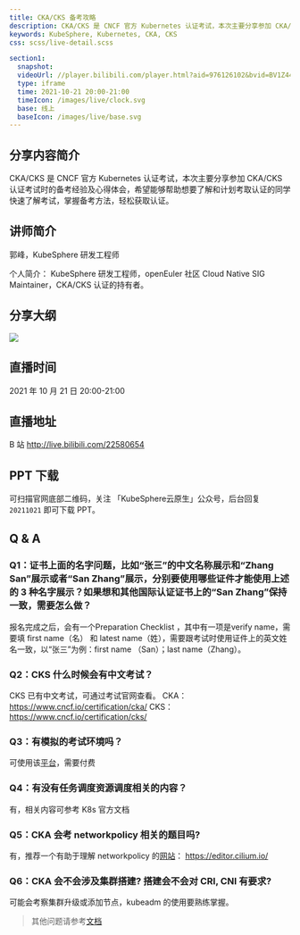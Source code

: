 ```yaml
---
title: CKA/CKS 备考攻略
description: CKA/CKS 是 CNCF 官方 Kubernetes 认证考试，本次主要分享参加 CKA/CKS 认证考试时的备考经验及心得体会，希望能够帮助想要了解和计划考取认证的同学快速了解考试，掌握备考方法，轻松获取认证。
keywords: KubeSphere, Kubernetes, CKA, CKS
css: scss/live-detail.scss

section1:
  snapshot: 
  videoUrl: //player.bilibili.com/player.html?aid=976126102&bvid=BV1Z44y1x7e3&cid=428904630&page=1&high_quality=1
  type: iframe
  time: 2021-10-21 20:00-21:00
  timeIcon: /images/live/clock.svg
  base: 线上
  baseIcon: /images/live/base.svg
---
```

## 分享内容简介

CKA/CKS 是 CNCF 官方 Kubernetes 认证考试，本次主要分享参加 CKA/CKS 认证考试时的备考经验及心得体会，希望能够帮助想要了解和计划考取认证的同学快速了解考试，掌握备考方法，轻松获取认证。

## 讲师简介

郭峰，KubeSphere 研发工程师

个人简介：
KubeSphere 研发工程师，openEuler 社区 Cloud Native SIG Maintainer，CKA/CKS 认证的持有者。

## 分享大纲

![](https://pek3b.qingstor.com/kubesphere-community/images/ckacks1021-live.png)

## 直播时间

2021 年 10 月 21 日 20:00-21:00

## 直播地址

B 站  http://live.bilibili.com/22580654

## PPT 下载

可扫描官网底部二维码，关注 「KubeSphere云原生」公众号，后台回复 `20211021` 即可下载 PPT。

## Q & A

### Q1：证书上面的名字问题，比如“张三”的中文名称展示和“Zhang San”展示或者“San Zhang”展示，分别要使用哪些证件才能使用上述的 3 种名字展示？如果想和其他国际认证证书上的“San Zhang”保持一致，需要怎么做？

报名完成之后，会有一个Preparation Checklist ，其中有一项是verify name，需要填 first name（名） 和 latest name（姓），需要跟考试时使用证件上的英文姓名一致，以“张三”为例：first name （San）；last name（Zhang）。

### Q2：CKS 什么时候会有中文考试？

CKS 已有中文考试，可通过考试官网查看。
CKA： https://www.cncf.io/certification/cka/
CKS： https://www.cncf.io/certification/cks/

### Q3：有模拟的考试环境吗？

可使用该[平台](https://killer.sh/)，需要付费

### Q4：有没有任务调度资源调度相关的内容？

有，相关内容可参考 K8s 官方文档

### Q5：CKA 会考 networkpolicy 相关的题目吗?
有，推荐一个有助于理解 networkpolicy 的[网站](https://editor.cilium.io/)： https://editor.cilium.io/

### Q6：CKA 会不会涉及集群搭建? 搭建会不会对 CRI, CNI 有要求?

可能会考察集群升级或添加节点，kubeadm 的使用要熟练掌握。

>其他问题请参考[文档](https://docs.qq.com/doc/DQ1VMUlhwVVFCY1J0)